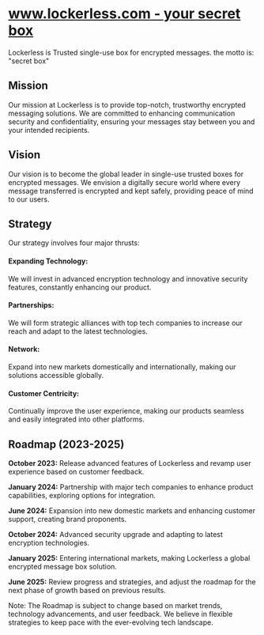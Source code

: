 # [www.lockerless.com - your secret box](https://www.lockerless.com/)

Lockerless is Trusted single-use box for encrypted messages. the motto is: "secret box"


## Mission

Our mission at Lockerless is to provide top-notch, trustworthy encrypted messaging solutions. 
We are committed to enhancing communication security and confidentiality, ensuring your messages stay between you and your intended recipients.


## Vision

Our vision is to become the global leader in single-use trusted boxes for encrypted messages. 
We envision a digitally secure world where every message transferred is encrypted and kept safely, providing peace of mind to our users.


## Strategy

Our strategy involves four major thrusts: 

#### Expanding Technology:
We will invest in advanced encryption technology and innovative security features, constantly enhancing our product.

#### Partnerships:
We will form strategic alliances with top tech companies to increase our reach and adapt to the latest technologies.

#### Network:
Expand into new markets domestically and internationally, making our solutions accessible globally.

#### Customer Centricity:
Continually improve the user experience, making our products seamless and easily integrated into other platforms.


## Roadmap (2023-2025)

**October 2023:** 
Release advanced features of Lockerless and revamp user experience based on customer feedback.

**January 2024:** 
Partnership with major tech companies to enhance product capabilities, exploring options for integration.

**June 2024:** 
Expansion into new domestic markets and enhancing customer support, creating brand proponents.

**October 2024:** 
Advanced security upgrade and adapting to latest encryption technologies.

**January 2025:** 
Entering international markets, making Lockerless a global encrypted message box solution.

**June 2025:** 
Review progress and strategies, and adjust the roadmap for the next phase of growth based on previous results.

Note: The Roadmap is subject to change based on market trends, technology advancements, and user feedback. We believe in flexible strategies to keep pace with the ever-evolving tech landscape.


